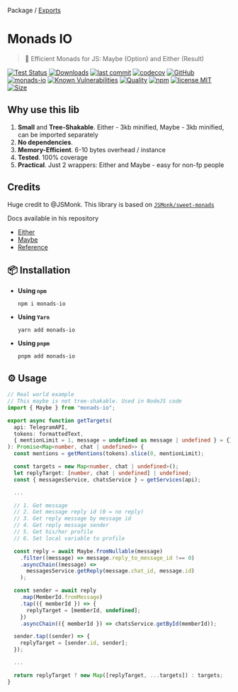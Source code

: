 Package / [Exports](modules.md)

# Monads IO

> 🚀 Efficient Monads for JS: Maybe (Option) and Either (Result)

[![Test Status](https://github.com/AlexXanderGrib/monads-io/actions/workflows/test.yml/badge.svg)](https://github.com/AlexXanderGrib/monads-io)
[![Downloads](https://img.shields.io/npm/dt/monads-io.svg)](https://npmjs.com/package/monads-io)
[![last commit](https://img.shields.io/github/last-commit/AlexXanderGrib/monads-io.svg)](https://github.com/AlexXanderGrib/monads-io)
[![codecov](https://img.shields.io/codecov/c/github/AlexXanderGrib/monads-io/main.svg)](https://codecov.io/gh/AlexXanderGrib/monads-io)
[![GitHub](https://img.shields.io/github/stars/AlexXanderGrib/monads-io.svg)](https://github.com/AlexXanderGrib/monads-io)
[![monads-io](https://snyk.io/advisor/npm-package/monads-io/badge.svg)](https://snyk.io/advisor/npm-package/monads-io)
[![Known Vulnerabilities](https://snyk.io/test/npm/monads-io/badge.svg)](https://snyk.io/test/npm/monads-io)
[![Quality](https://img.shields.io/npms-io/quality-score/monads-io.svg?label=quality%20%28npms.io%29&)](https://npms.io/search?q=monads-io)
[![npm](https://img.shields.io/npm/v/monads-io.svg)](https://npmjs.com/package/monads-io)
[![license MIT](https://img.shields.io/npm/l/monads-io.svg)](https://github.com/AlexXanderGrib/monads-io/blob/main/LICENSE.txt)
[![Size](https://img.shields.io/bundlephobia/minzip/monads-io)](https://bundlephobia.com/package/monads-io)

## Why use this lib

1. **Small** and **Tree-Shakable**. Either - 3kb minified, Maybe - 3kb minified, can be imported separately
2. **No dependencies**.
3. **Memory-Efficient**. 6-10 bytes overhead / instance
4. **Tested**. 100% coverage
5. **Practical**. Just 2 wrappers: Either and Maybe - easy for non-fp people

## Credits

Huge credit to @JSMonk. This library is based on [`JSMonk/sweet-monads`](https://github.com/JSMonk/sweet-monads)

Docs available in his repository

- [Either](https://github.com/JSMonk/sweet-monads/tree/master/either)
- [Maybe](https://github.com/JSMonk/sweet-monads/tree/master/maybe)
- [Reference](./docs/api/modules.md)

## 📦 Installation

- **Using `npm`**
  ```shell
  npm i monads-io
  ```
- **Using `Yarn`**
  ```shell
  yarn add monads-io
  ```
- **Using `pnpm`**
  ```shell
  pnpm add monads-io
  ```

## ⚙️ Usage

```typescript
// Real world example
// This maybe is not tree-shakable. Used in NodeJS code
import { Maybe } from "monads-io";

export async function getTargets(
  api: TelegramAPI,
  tokens: formattedText,
  { mentionLimit = 1, message = undefined as message | undefined } = {}
): Promise<Map<number, chat | undefined>> {
  const mentions = getMentions(tokens).slice(0, mentionLimit);

  const targets = new Map<number, chat | undefined>();
  let replyTarget: [number, chat | undefined] | undefined;
  const { messagesService, chatsService } = getServices(api);

  ...

  // 1. Get message
  // 2. Get message reply id (0 = no reply)
  // 3. Get reply message by message id
  // 4. Get reply message sender
  // 5. Get his/her profile
  // 6. Set local variable to profile

  const reply = await Maybe.fromNullable(message)
    .filter((message) => message.reply_to_message_id !== 0)
    .asyncChain((message) =>
      messagesService.getReply(message.chat_id, message.id)
    );

  const sender = await reply
    .map(MemberId.fromMessage)
    .tap(({ memberId }) => {
      replyTarget = [memberId, undefined];
    })
    .asyncChain(({ memberId }) => chatsService.getById(memberId));

  sender.tap((sender) => {
    replyTarget = [sender.id, sender];
  });

  ...

  return replyTarget ? new Map([replyTarget, ...targets]) : targets;
}
```
